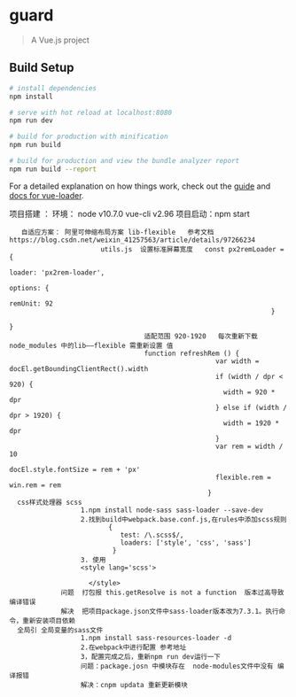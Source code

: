 # guard

> A Vue.js project

## Build Setup

``` bash
# install dependencies
npm install

# serve with hot reload at localhost:8080
npm run dev

# build for production with minification
npm run build

# build for production and view the bundle analyzer report
npm run build --report
```

For a detailed explanation on how things work, check out the [guide](http://vuejs-templates.github.io/webpack/) and [docs for vue-loader](http://vuejs.github.io/vue-loader).



项目搭建 ：
            环境：   node v10.7.0
                         vue-cli v2.96
         项目启动：npm start

       自适应方案： 阿里可伸缩布局方案 lib-flexible   参考文档 https://blog.csdn.net/weixin_41257563/article/details/97266234
                           utils.js  设置标准屏幕宽度   const px2remLoader = {
                                                                      loader: 'px2rem-loader',
                                                                      options: {
                                                                        remUnit: 92
                                                                      }
                                                                                                }
                                      适配范围 920-1920   每次重新下载node_modules 中的lib——flexible 需重新设置 值
                                      function refreshRem () {
                                                        var width = docEl.getBoundingClientRect().width
                                                        if (width / dpr < 920) {
                                                          width = 920 * dpr
                                                        } else if (width / dpr > 1920) {
                                                          width = 1920 * dpr
                                                        }
                                                        var rem = width / 10
                                                        docEl.style.fontSize = rem + 'px'
                                                        flexible.rem = win.rem = rem
                                                      }                                                          
      css样式处理器 scss    
                      1.npm install node-sass sass-loader --save-dev
                      2.找到build中webpack.base.conf.js,在rules中添加scss规则
                             {
                                test: /\.scss$/,
                                loaders: ['style', 'css', 'sass']
                              }
                      3. 使用
                      <style lang='scss'>
                        
                        </style>
                 问题  打包报 this.getResolve is not a function  版本过高导致编译错误 
                 解决  把项目package.json文件中sass-loader版本改为7.3.1。执行命令，重新安装项目依赖
      全局引 全局变量的sass文件
                      1.npm install sass-resources-loader -d
                      2.在webpack中进行配置 参考地址
                      3，配置完成之后，重新npm run dev运行一下
                      问题：package.josn 中模块存在  node-modules文件中没有 编译报错
                      解决：cnpm updata 重新更新模块
                       